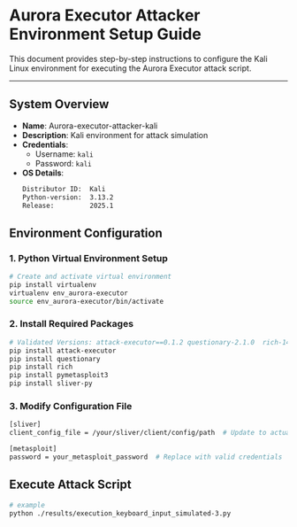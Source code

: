 # Aurora Executor Attacker Environment Setup Guide

This document provides step-by-step instructions to configure the Kali Linux environment for executing the Aurora Executor attack script.

---

## System Overview
- **Name**: Aurora-executor-attacker-kali  
- **Description**: Kali environment for attack simulation  
- **Credentials**:  
  - Username: `kali`  
  - Password: `kali`  
- **OS Details**:  
  ```bash
  Distributor ID:  Kali
  Python-version:  3.13.2
  Release:         2025.1

## Environment Configuration
### 1. Python Virtual Environment Setup
```bash
# Create and activate virtual environment
pip install virtualenv
virtualenv env_aurora-executor
source env_aurora-executor/bin/activate
```

### 2. Install Required Packages
```bash
# Validated Versions: attack-executor==0.1.2 questionary-2.1.0  rich-14.0.0  pymetasploit3-1.0.6  sliver-py-0.0.19
pip install attack-executor
pip install questionary  
pip install rich 
pip install pymetasploit3 
pip install sliver-py 
```
### 3. Modify Configuration File
```bash
[sliver]
client_config_file = /your/sliver/client/config/path  # Update to actual path

[metasploit]
password = your_metasploit_password  # Replace with valid credentials
```
## Execute Attack Script
```bash
# example
python ./results/execution_keyboard_input_simulated-3.py
```


